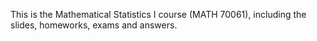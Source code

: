 This is the Mathematical Statistics I course (MATH 70061), including the slides, homeworks, exams and answers.
